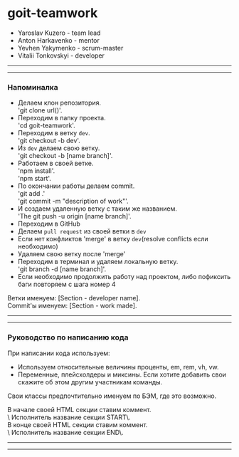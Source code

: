 # goit-teamwork

* Yaroslav Kuzero - team lead
* Anton Harkavenko - mentor
* Yevhen Yakymenko - scrum-master
* Vitalii Tonkovskyi - developer

---
---
### Напоминалка
* Делаем клон репозитория.   
     'git clone url()'.   
* Переходим в папку проекта.   
     'cd goit-teamwork'.   
* Переходим в ветку `dev`.   
     'git checkout -b dev'.   
* Из `dev` делаем свою ветку.   
     'git checkout -b [name branch]'.   
* Работаем в своей ветке.   
     'npm install'.   
     'npm start'.   
* По окончании работы делаем commit.   
     'git add .'    
     'git commit -m "description of work"'.   
* И создаем удаленную ветку с таким же названием.   
     'The git push -u origin [name branch]'.   
* Переходим в GitHub
* Делаем `pull request` из своей ветки в `dev`
* Если нет конфликтов 'merge' в ветку `dev`(resolve conflicts если необходимо)
* Удаляем свою ветку после 'merge'
* Переходим в терминал и удаляем локальную ветку.   
     'git branch -d [name branch]'.   
* Если необходимо продолжить работу над проектом, либо пофиксить баги повторяем с шага номер 4

Ветки именуем: [Section - developer name].   
Commit'ы именуем: [Section - work made].   

---
---
### Руководство по написанию кода
При написании кода используем:    
* Используем относительные величины проценты, em, rem, vh, vw. 
* Переменные, плейсхолдеры и миксины.
Если хотите добавить свои скажите об этом другим участникам команды.

Свои классы предпочтительно именуем по БЭМ, где это возможно.

В начале своей HTML секции ставим коммент.   
\\ Исполнитель название секции START\\.   
В конце своей HTML секции ставим коммент.   
\\ Исполнитель название секции END\\.   

---
---
